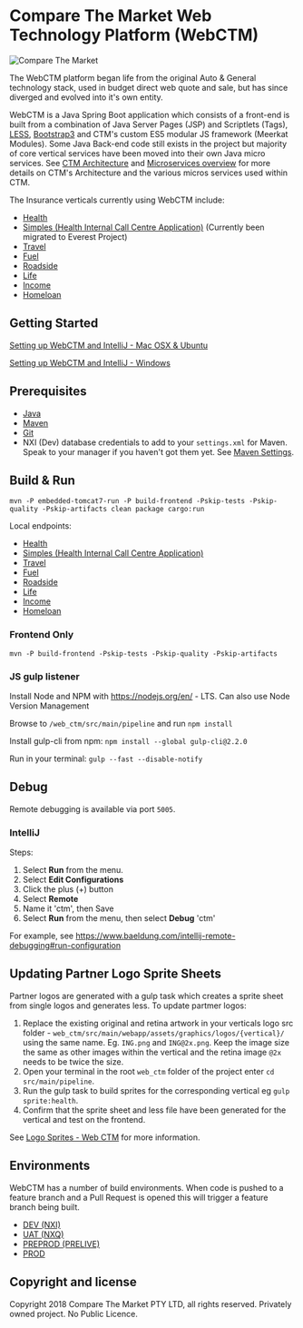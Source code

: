 # Compare The Market Web Technology Platform (WebCTM)

![Compare The Market](https://i.imgur.com/AprqyZd.png "Compare The Market Logo")

The WebCTM platform began life from the original Auto & General technology stack, used in budget direct web quote and sale, but has since diverged and evolved into it's own entity.

WebCTM is a Java Spring Boot application which consists of a front-end is built from a combination of Java Server Pages (JSP) and Scriptlets (Tags), [LESS](http://lesscss.org/), [Bootstrap3](http://getbootstrap.com) and CTM's custom ES5 modular JS framework (Meerkat Modules). Some Java Back-end code still exists in the project but majority of core vertical services have been moved into their own Java micro services. See [CTM Architecture](http://confluence:8090/display/CM/CtM+Architecture) and [Microservices overview](http://confluence:8090/display/CM/Microservices+overview) for more details on CTM's Architecture and the various micros services used within CTM.

The Insurance verticals currently using WebCTM include:
* [Health](https://secure.comparethemarket.com.au/ctm/health_quote_v4.jsp)
* [Simples (Health Internal Call Centre Application)](https://secure.comparethemarket.com.au/ctm/simples.jsp) (Currently been migrated to Everest Project)
* [Travel](https://secure.comparethemarket.com.au/ctm/travel_quote.jsp)
* [Fuel](https://secure.comparethemarket.com.au/ctm/fuel_quote.jsp)
* [Roadside](https://secure.comparethemarket.com.au/ctm/roadside_quote.jsp)
* [Life](https://secure.comparethemarket.com.au/ctm/life_quote.jsp)
* [Income](https://secure.comparethemarket.com.au/ctm/ip_quote.jsp)
* [Homeloan](https://secure.comparethemarket.com.au/ctm/homeloan_quote.jsp)

## Getting Started

[Setting up WebCTM and IntelliJ - Mac OSX & Ubuntu](https://ctmaus.atlassian.net/wiki/spaces/IT/pages/28147859/IntelliJ+WebCTM+Mac+OS+X+Ubuntu+16.04)

[Setting up WebCTM and IntelliJ - Windows](https://ctmaus.atlassian.net/wiki/spaces/IT/pages/28082387/IntelliJ+WebCTM+Windows)

## Prerequisites
* [Java](http://www.oracle.com/technetwork/java/javase/downloads/jdk8-downloads-2133151.html)
* [Maven](https://maven.apache.org/download.cgi)
* [Git](https://git-scm.com/)
* NXI (Dev) database credentials to add to your `settings.xml` for Maven. Speak to your manager if you haven't got them yet. See [Maven Settings](https://ctmaus.atlassian.net/wiki/spaces/IT/pages/28147859/Setting+up+IntelliJ+WebCTM+Mac+OS+X+Ubuntu+16.04#Maven-Settings).

## Build & Run

```
mvn -P embedded-tomcat7-run -P build-frontend -Pskip-tests -Pskip-quality -Pskip-artifacts clean package cargo:run
```

Local endpoints:

* [Health](http://localhost:8080/ctm/health_quote_v4.jsp)
* [Simples (Health Internal Call Centre Application)](http://localhost:8080/ctm/simples.jsp)
* [Travel](http://localhost:8080/ctm/travel_quote.jsp)
* [Fuel](http://localhost:8080/ctm/fuel_quote.jsp)
* [Roadside](http://localhost:8080/ctm/roadside_quote.jsp)
* [Life](http://localhost:8080/ctm/life_quote.jsp)
* [Income](http://localhost:8080/ctm/ip_quote.jsp)
* [Homeloan](http://localhost:8080/ctm/homeloan_quote.jsp)

### Frontend Only

```
mvn -P build-frontend -Pskip-tests -Pskip-quality -Pskip-artifacts
```

### JS gulp listener

Install Node and NPM with https://nodejs.org/en/ - LTS. Can also use   Node Version Management

Browse to ```/web_ctm/src/main/pipeline``` and run ```npm install```

Install gulp-cli from npm: ```npm install --global gulp-cli@2.2.0```

Run in your terminal: ```gulp --fast --disable-notify```

## Debug

Remote debugging is available via port `5005`.

### IntelliJ

Steps:

1. Select **Run** from the menu.
2. Select **Edit Configurations**
3. Click the plus (+) button
4. Select **Remote**
5. Name it 'ctm', then Save
6. Select **Run** from the menu, then select **Debug** 'ctm'

For example, see https://www.baeldung.com/intellij-remote-debugging#run-configuration

## Updating Partner Logo Sprite Sheets
Partner logos are generated with a gulp task which creates a sprite sheet from single logos and generates less. To update partmer logos:
1. Replace the existing original and retina artwork in your verticals logo src folder - `web_ctm/src/main/webapp/assets/graphics/logos/{vertical}/` using the same name. Eg. `ING.png` and `ING@2x.png`. Keep the image size the same as other images within the vertical and the retina image `@2x` needs to be twice the size.
2. Open your terminal in the root `web_ctm` folder of the project enter `cd src/main/pipeline`.
3. Run the gulp task to build sprites for the corresponding vertical eg `gulp sprite:health`.
4. Confirm that the sprite sheet and less file have been generated for the vertical and test on the frontend.

See [Logo Sprites - Web CTM](http://confluence:8090/display/CM/Logo+Sprites+-+Web+CTM) for more information.

## Environments
WebCTM has a number of build environments. When code is pushed to a feature branch and a Pull Request is opened this will trigger a feature branch being built.

* [DEV (NXI)](http://ctm-vpc-41-web-ctm-01.dev.comparethemarket.cloud/launcher/)
* [UAT (NXQ)](http://nxq.secure.comparethemarket.com.au/ctm/)
* [PREPROD (PRELIVE)](https://prelive.secure.comparethemarket.com.au/ctm/)
* [PROD](https://secure.comparethemarket.com.au/ctm/)

## Copyright and license
Copyright 2018 Compare The Market PTY LTD, all rights reserved. Privately owned project. No Public Licence.
